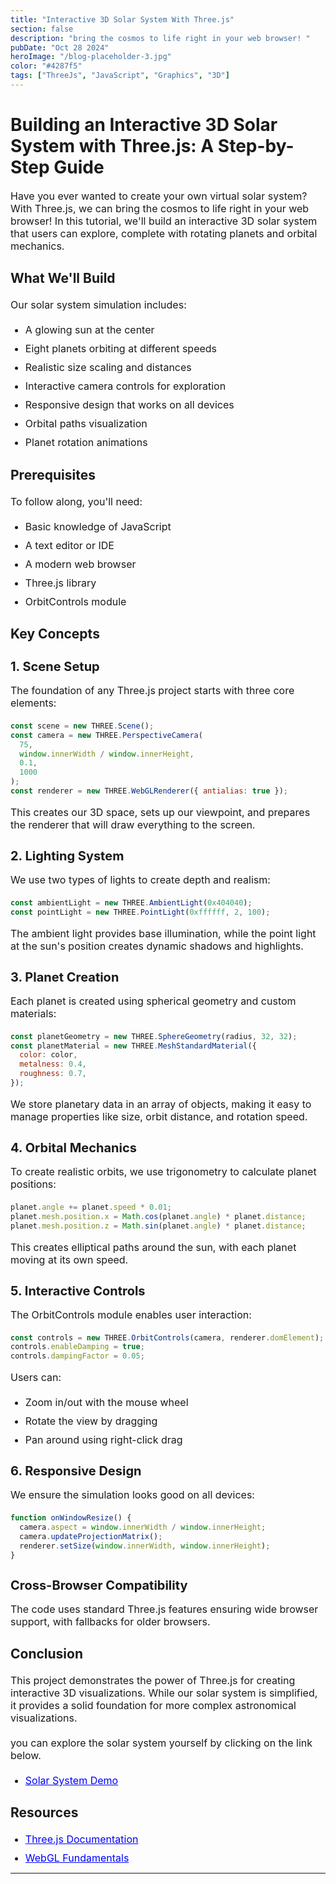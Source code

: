 ```yaml
---
title: "Interactive 3D Solar System With Three.js"
section: false
description: "bring the cosmos to life right in your web browser! "
pubDate: "Oct 28 2024"
heroImage: "/blog-placeholder-3.jpg"
color: "#4287f5"
tags: ["ThreeJs", "JavaScript", "Graphics", "3D"]
---
```


# Building an Interactive 3D Solar System with Three.js: A Step-by-Step Guide

Have you ever wanted to create your own virtual solar system? With Three.js, we can bring the cosmos to life right in your web browser! In this tutorial, we'll build an interactive 3D solar system that users can explore, complete with rotating planets and orbital mechanics.

## What We'll Build

Our solar system simulation includes:

- A glowing sun at the center
- Eight planets orbiting at different speeds
- Realistic size scaling and distances
- Interactive camera controls for exploration
- Responsive design that works on all devices
- Orbital paths visualization
- Planet rotation animations

## Prerequisites

To follow along, you'll need:

- Basic knowledge of JavaScript
- A text editor or IDE
- A modern web browser
- Three.js library
- OrbitControls module

## Key Concepts

### 1. Scene Setup

The foundation of any Three.js project starts with three core elements:

```javascript
const scene = new THREE.Scene();
const camera = new THREE.PerspectiveCamera(
  75,
  window.innerWidth / window.innerHeight,
  0.1,
  1000
);
const renderer = new THREE.WebGLRenderer({ antialias: true });
```

This creates our 3D space, sets up our viewpoint, and prepares the renderer that will draw everything to the screen.

### 2. Lighting System

We use two types of lights to create depth and realism:

```javascript
const ambientLight = new THREE.AmbientLight(0x404040);
const pointLight = new THREE.PointLight(0xffffff, 2, 100);
```

The ambient light provides base illumination, while the point light at the sun's position creates dynamic shadows and highlights.

### 3. Planet Creation

Each planet is created using spherical geometry and custom materials:

```javascript
const planetGeometry = new THREE.SphereGeometry(radius, 32, 32);
const planetMaterial = new THREE.MeshStandardMaterial({
  color: color,
  metalness: 0.4,
  roughness: 0.7,
});
```

We store planetary data in an array of objects, making it easy to manage properties like size, orbit distance, and rotation speed.

### 4. Orbital Mechanics

To create realistic orbits, we use trigonometry to calculate planet positions:

```javascript
planet.angle += planet.speed * 0.01;
planet.mesh.position.x = Math.cos(planet.angle) * planet.distance;
planet.mesh.position.z = Math.sin(planet.angle) * planet.distance;
```

This creates elliptical paths around the sun, with each planet moving at its own speed.

### 5. Interactive Controls

The OrbitControls module enables user interaction:

```javascript
const controls = new THREE.OrbitControls(camera, renderer.domElement);
controls.enableDamping = true;
controls.dampingFactor = 0.05;
```

Users can:

- Zoom in/out with the mouse wheel
- Rotate the view by dragging
- Pan around using right-click drag

### 6. Responsive Design

We ensure the simulation looks good on all devices:

```javascript
function onWindowResize() {
  camera.aspect = window.innerWidth / window.innerHeight;
  camera.updateProjectionMatrix();
  renderer.setSize(window.innerWidth, window.innerHeight);
}
```

### Cross-Browser Compatibility

The code uses standard Three.js features ensuring wide browser support, with fallbacks for older browsers.

## Conclusion

This project demonstrates the power of Three.js for creating interactive 3D visualizations. While our solar system is simplified, it provides a solid foundation for more complex astronomical visualizations.

you can explore the solar system yourself by clicking on the link below.

- [Solar System Demo](https://zinochan.github.io/solar-system/)

## Resources

- [Three.js Documentation](https://threejs.org/docs/)
- [WebGL Fundamentals](https://webglfundamentals.org/)

---

<style>
a {
	color: blue;
}
	p{
		margin-bottom: 20px;
		font-size: 16px;
	}
h2 {
  font-weight: bold;
  margin-bottom: 20px;
  @apply sm:text-2xl text:lg;
}
ul li, ol li {
	margin-bottom: 10px;
	font-size: 16px;
}

em {
	font-weight: 700;
	text-transform: capitalize;
}

ol {
	 list-style-type: lower-alpha;
	 list-style-position: inside;
}

h3 {
	font-size: 20px;
	font-weight: bold;
	margin-bottom: 10px;
}

h4 {
	font-size: 18px;
	font-weight: 600;
	margin-bottom: 10px;
}

img{
	display: inline-block;
	margin-bottom: 40px;
}


</style>
